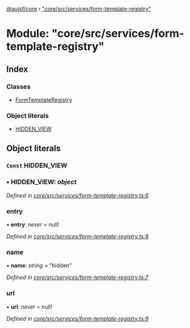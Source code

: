 [@aujsf/core](../README.md) › ["core/src/services/form-template-registry"](_core_src_services_form_template_registry_.md)

# Module: "core/src/services/form-template-registry"

## Index

### Classes

* [FormTemplateRegistry](../classes/_core_src_services_form_template_registry_.formtemplateregistry.md)

### Object literals

* [HIDDEN_VIEW](_core_src_services_form_template_registry_.md#const-hidden_view)

## Object literals

### `Const` HIDDEN_VIEW

### ▪ **HIDDEN_VIEW**: *object*

*Defined in [core/src/services/form-template-registry.ts:6](https://github.com/jbockle/au-jsonschema-form/blob/05b11cf/packages/core/src/services/form-template-registry.ts#L6)*

###  entry

• **entry**: *never* = null!

*Defined in [core/src/services/form-template-registry.ts:8](https://github.com/jbockle/au-jsonschema-form/blob/05b11cf/packages/core/src/services/form-template-registry.ts#L8)*

###  name

• **name**: *string* = "hidden"

*Defined in [core/src/services/form-template-registry.ts:7](https://github.com/jbockle/au-jsonschema-form/blob/05b11cf/packages/core/src/services/form-template-registry.ts#L7)*

###  url

• **url**: *never* = null!

*Defined in [core/src/services/form-template-registry.ts:9](https://github.com/jbockle/au-jsonschema-form/blob/05b11cf/packages/core/src/services/form-template-registry.ts#L9)*

